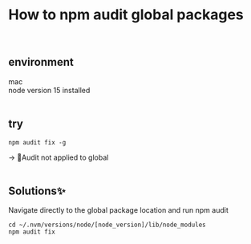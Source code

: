 # How to npm audit global packages 
<br/>

## environment
mac <br/>
node version 15 installed<br/>
<br/>

## try
```
npm audit fix -g
```
-> 🚫Audit not applied to global
<br/><br/>

## Solutions✨
Navigate directly to the global package location and run npm audit

```
cd ~/.nvm/versions/node/[node_version]/lib/node_modules
npm audit fix 
```
